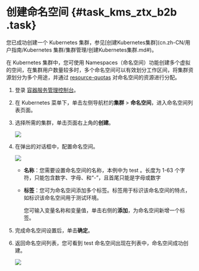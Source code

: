 # 创建命名空间 {#task_kms_ztx_b2b .task}

您已成功创建一个 Kubernetes 集群，参见[创建Kubernetes集群](cn.zh-CN/用户指南/Kubernetes 集群/集群管理/创建Kubernetes集群.md#)。

在 Kubernetes 集群中，您可使用 Namespaces（命名空间）功能创建多个虚拟的空间，在集群用户数量较多时，多个命名空间可以有效划分工作区间，将集群资源划分为多个用途，并通过 [resource-quotas](https://kubernetes.io/docs/concepts/policy/resource-quotas/) 对命名空间的资源进行分配。

1.  登录 [容器服务管理控制台](https://cs.console.aliyun.com/)。 
2.  在 Kubernetes 菜单下，单击左侧导航栏的**集群** \> **命名空间**，进入命名空间列表页面。 
3.  选择所需的集群，单击页面右上角的**创建**。 

    ![](http://static-aliyun-doc.oss-cn-hangzhou.aliyuncs.com/assets/img/18854/153553294010649_zh-CN.png)

4.  在弹出的对话框中，配置命名空间。 

    ![](http://static-aliyun-doc.oss-cn-hangzhou.aliyuncs.com/assets/img/18854/153553294010650_zh-CN.png)

    -   **名称**：您需要设置命名空间的名称，本例中为 test 。长度为 1-63 个字符，只能包含数字、字母、和“-”，且首尾只能是字母或数字
    -   **标签**：您可为命名空间添加多个标签。标签用于标识该命名空间的特点，如标识该命名空间用于测试环境。

        您可输入变量名称和变量值，单击右侧的**添加**，为命名空间新增一个标签。

5.  完成命名空间设置后，单击**确定**。 
6.  返回命名空间列表，您可看到 test 命名空间出现在列表中，命名空间成功创建。 

    ![](http://static-aliyun-doc.oss-cn-hangzhou.aliyuncs.com/assets/img/18854/153553294010651_zh-CN.png)



